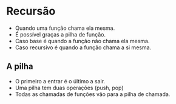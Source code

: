 # Recursão

 - Quando uma função chama ela mesma.
 - É possível graças a pilha de função.
 - Caso base é quando a função não chama ela mesma. 
 - Caso recursivo é quando a função chama a si mesma.

## A pilha
 - O primeiro a entrar é o último a sair.
 - Uma pilha tem duas operações (push, pop)
 - Todas as chamadas de funções vão para a pilha de chamada. 